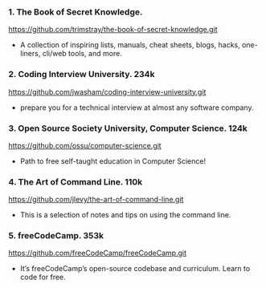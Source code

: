 ### 1. The Book of Secret Knowledge. 
 https://github.com/trimstray/the-book-of-secret-knowledge.git
-   A collection of inspiring lists, manuals, cheat sheets, blogs, hacks, one-liners, cli/web tools, and more.


### 2. Coding Interview University. 234k
https://github.com/jwasham/coding-interview-university.git
- prepare you for a technical interview at almost any software company.

### 3. Open Source Society University, Computer Science. 124k
https://github.com/ossu/computer-science.git
- Path to free self-taught education in Computer Science!

### 4. The Art of Command Line. 110k
https://github.com/jlevy/the-art-of-command-line.git
- This is a selection of notes and tips on using the command line.

### 5. freeCodeCamp. 353k
https://github.com/freeCodeCamp/freeCodeCamp.git
- It’s freeCodeCamp’s open-source codebase and curriculum. Learn to code for free.


